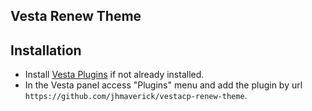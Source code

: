 ## Vesta Renew Theme

## Installation

* Install [Vesta Plugins](https://github.com/jhmaverick/vestacp-plugins) if not already installed.
* In the Vesta panel access "Plugins" menu and add the plugin by url `https://github.com/jhmaverick/vestacp-renew-theme`.

